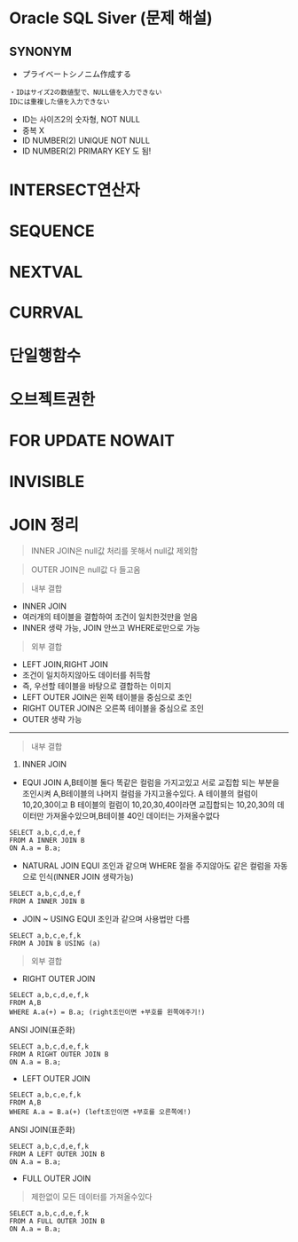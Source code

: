 # Oracle SQL Siver (문제 해설)

## 

## SYNONYM 

- プライベートシノニム作成する


```
・IDはサイズ2の数値型で、NULL値を入力できない
IDには重複した値を入力できない
```
- ID는 사이즈2의 숫자형, NOT NULL 
- 중복 X 
- ID NUMBER(2) UNIQUE NOT NULL 
- ID NUMBER(2) PRIMARY KEY 도 됨! 


# INTERSECT연산자

# SEQUENCE 

# NEXTVAL 

# CURRVAL 


# 단일행함수


# 오브젝트권한 


# FOR UPDATE NOWAIT


# INVISIBLE


# JOIN 정리 
> INNER JOIN은 null값 처리를 못해서 null값 제외함

> OUTER JOIN은 null값 다 들고옴

> 내부 결합 
- INNER JOIN 
- 여러개의 테이블을 결합하여 조건이 일치한것만을 얻음
- INNER 생략 가능, JOIN 안쓰고 WHERE로만으로 가능 

> 외부 결합
- LEFT JOIN,RIGHT JOIN
- 조건이 일치하지않아도 데이터를 취득함
- 즉, 우선할 테이블을 바탕으로 결합하는 이미지 
- LEFT OUTER JOIN은 왼쪽 테이블을 중심으로 조인
- RIGHT OUTER JOIN은 오른쪽 테이블을 중심으로 조인 
- OUTER 생략 가능 
---

> 내부 결합
1. INNER JOIN 
- EQUI JOIN 
A,B테이블 둘다 똑같은 컬럼을 가지고있고 
서로 교집합 되는 부분을 조인시켜 
A,B테이블의 나머지 컬럼을 가지고올수있다.
A 테이블의 컬럼이 10,20,30이고 
B 테이블의 컬럼이 10,20,30,40이라면 
교집합되는 10,20,30의 데이터만 가져올수있으며,B테이블 40인 데이터는 가져올수없다 

```
SELECT a,b,c,d,e,f
FROM A INNER JOIN B 
ON A.a = B.a;
```

- NATURAL JOIN 
EQUI 조인과 같으며
WHERE 절을 주지않아도 같은 컬럼을 자동으로 인식(INNER JOIN 생략가능)
```
SELECT a,b,c,d,e,f
FROM A INNER JOIN B 
```

- JOIN ~ USING
EQUI 조인과 같으며 사용법만 다름
```
SELECT a,b,c,e,f,k 
FROM A JOIN B USING (a)
```

> 외부 결합 
- RIGHT OUTER JOIN 
```
SELECT a,b,c,d,e,f,k
FROM A,B
WHERE A.a(+) = B.a; (right조인이면 +부호를 왼쪽에주기!)
```

ANSI JOIN(표준화)
```
SELECT a,b,c,d,e,f,k
FROM A RIGHT OUTER JOIN B 
ON A.a = B.a;
```

- LEFT OUTER JOIN 
```
SELECT a,b,c,e,f,k
FROM A,B 
WHERE A.a = B.a(+) (left조인이면 +부호를 오른쪽에!)
```

ANSI JOIN(표준화)
```
SELECT a,b,c,d,e,f,k
FROM A LEFT OUTER JOIN B
ON A.a = B.a;
```

- FULL OUTER JOIN 
> 제한없이 모든 데이터를 가져올수있다 
```
SELECT a,b,c,d,e,f,k
FROM A FULL OUTER JOIN B 
ON A.a = B.a;
```




